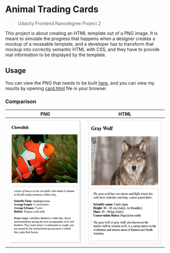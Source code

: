 # Animal Trading Cards
> Udacity Frontend Nanodegree Project 2

This project is about creating an HTML template out of a PNG image. It is meant to simulate the progress that happens when a designer creates a mockup of a reuseable template, and a developer has to transform that mockup into correctly semantic HTML with CSS, and they have to provide real information to be displayed by the template.

## Usage
You can view the PNG that needs to be built [here](design-prototype.png), and you can view my results by opening [card.html](card.html) file in your browser


### Comparison

| PNG  | HTML |
|----|----|
| <img src="design-prototype.png" height="400px"/> |  <img src="readme_imgs/gray_wolf.jpg" height="400px"/>    |
